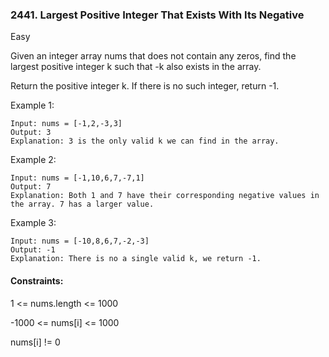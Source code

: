 ### 2441. Largest Positive Integer That Exists With Its Negative
Easy

Given an integer array nums that does not contain any zeros, find the largest positive integer k such that -k also exists in the array.

Return the positive integer k. If there is no such integer, return -1.

 

Example 1:
```
Input: nums = [-1,2,-3,3]
Output: 3
Explanation: 3 is the only valid k we can find in the array.
```
Example 2:
```
Input: nums = [-1,10,6,7,-7,1]
Output: 7
Explanation: Both 1 and 7 have their corresponding negative values in the array. 7 has a larger value.
```
Example 3:
```
Input: nums = [-10,8,6,7,-2,-3]
Output: -1
Explanation: There is no a single valid k, we return -1.
```

#### Constraints:

1 <= nums.length <= 1000

-1000 <= nums[i] <= 1000

nums[i] != 0